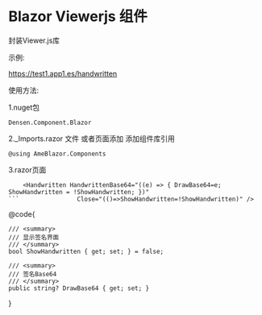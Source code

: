 # Blazor Viewerjs 组件

封装Viewer.js库

示例:

https://test1.app1.es/handwritten

使用方法:

1.nuget包

```Densen.Component.Blazor```

2._Imports.razor 文件 或者页面添加 添加组件库引用

```@using AmeBlazor.Components```


3.razor页面
```
    <Handwritten HandwrittenBase64="((e) => { DrawBase64=e; ShowHandwritten = !ShowHandwritten; })"
```                Close="(()=>ShowHandwritten=!ShowHandwritten)" />
```
@code{

    /// <summary>
    /// 显示签名界面
    /// </summary>
    bool ShowHandwritten { get; set; } = false;

    /// <summary>
    /// 签名Base64
    /// </summary>
    public string? DrawBase64 { get; set; }

}
```